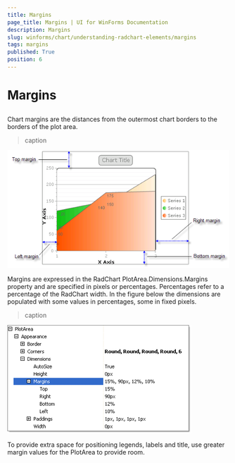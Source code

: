 ```yaml
---
title: Margins
page_title: Margins | UI for WinForms Documentation
description: Margins
slug: winforms/chart/understanding-radchart-elements/margins
tags: margins
published: True
position: 6
---
```


# Margins



## 

Chart margins are the distances from the outermost chart borders to the borders of the plot area.
>caption 

![chart-undestanding-radchart-elements-margins 001](images/chart-undestanding-radchart-elements-margins001.png)



Margins are expressed in the RadChart PlotArea.Dimensions.Margins property and are specified in pixels or percentages. Percentages refer to a percentage of the RadChart width. In the figure below the dimensions are populated with some values in percentages, some in fixed pixels. 
>caption 

![chart-undestanding-radchart-elements-margins 002](images/chart-undestanding-radchart-elements-margins002.png)

To provide extra space for positioning legends, labels and title, use greater margin values for the PlotArea to provide room.
